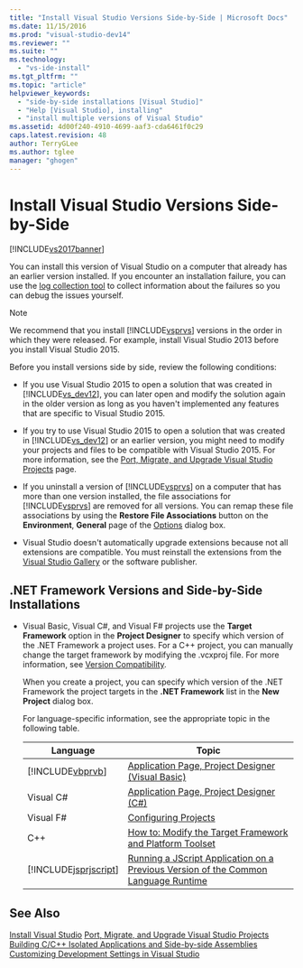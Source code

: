 ```yaml
---
title: "Install Visual Studio Versions Side-by-Side | Microsoft Docs"
ms.date: 11/15/2016
ms.prod: "visual-studio-dev14"
ms.reviewer: ""
ms.suite: ""
ms.technology:
  - "vs-ide-install"
ms.tgt_pltfrm: ""
ms.topic: "article"
helpviewer_keywords:
  - "side-by-side installations [Visual Studio]"
  - "Help [Visual Studio], installing"
  - "install multiple versions of Visual Studio"
ms.assetid: 4d00f240-4910-4699-aaf3-cda6461f0c29
caps.latest.revision: 48
author: TerryGLee
ms.author: tglee
manager: "ghogen"
---
```

# Install Visual Studio Versions Side-by-Side
[!INCLUDE[vs2017banner](../includes/vs2017banner.md)]

You can install this version of Visual Studio on a computer that already has an earlier version installed. If you encounter an installation failure, you can use the [log collection tool](http://go.microsoft.com/fwlink/?LinkId=262077) to collect information about the failures so you can debug the issues yourself.

> [!NOTE]
>  We recommend that you install [!INCLUDE[vsprvs](../includes/vsprvs-md.md)] versions in the order in which they were released. For example, install Visual Studio 2013 before you install Visual Studio 2015.

 Before you install versions side by side, review the following conditions:

-   If you use Visual Studio 2015 to open a solution that was created in [!INCLUDE[vs_dev12](../includes/vs-dev12-md.md)], you can later open and modify the solution again in the older version as long as you haven't implemented any features that are specific to Visual Studio 2015.

-   If you try to use Visual Studio 2015 to open a solution that was created in [!INCLUDE[vs_dev12](../includes/vs-dev12-md.md)] or an earlier version, you might need to modify your projects and files to be compatible with Visual Studio 2015. For more information, see the [Port, Migrate, and Upgrade Visual Studio Projects](../misc/port-migrate-and-upgrade-visual-studio-projects-in-visual-studio-15-rc.md) page.

-   If you uninstall a version of [!INCLUDE[vsprvs](../includes/vsprvs-md.md)] on a computer that has more than one version installed, the file associations for [!INCLUDE[vsprvs](../includes/vsprvs-md.md)] are removed for all versions. You can remap these file associations by using the **Restore File Associations** button on the **Environment**, **General** page of the [Options](../ide/reference/general-environment-options-dialog-box.md) dialog box.

-   Visual Studio doesn't automatically upgrade extensions because not all extensions are compatible. You must reinstall the extensions from the [Visual Studio Gallery](http://go.microsoft.com/fwlink/?LinkId=178891) or the software publisher.

## .NET Framework Versions and Side-by-Side Installations

-   Visual Basic, Visual C#, and Visual F# projects use the **Target Framework** option in the **Project Designer** to specify which version of the .NET Framework a project uses. For a C++ project, you can manually change the target framework by modifying the .vcxproj file. For more information, see [Version Compatibility](http://msdn.microsoft.com/library/2f25e522-456a-48c3-8a53-e5f39275649f).

     When you create a project, you can specify which version of the .NET Framework the project targets in the **.NET Framework** list in the **New Project** dialog box.

     For language-specific information, see the appropriate topic in the following table.

    |Language|Topic|
    |--------------|-----------|
    |[!INCLUDE[vbprvb](../includes/vbprvb-md.md)]|[Application Page, Project Designer (Visual Basic)](../ide/reference/application-page-project-designer-visual-basic.md)|
    |Visual C#|[Application Page, Project Designer (C#)](../ide/reference/application-page-project-designer-csharp.md)|
    |Visual F#|[Configuring Projects](http://msdn.microsoft.com/library/a1489abb-6294-4f8f-b71f-2cb126393526)|
    |C++|[How to: Modify the Target Framework and Platform Toolset](http://msdn.microsoft.com/library/031b1d54-e6e1-4da7-9868-3e75a87d9ffe)|
    |[!INCLUDE[jsprjscript](../includes/jsprjscript-md.md)]|[Running a JScript Application on a Previous Version of the Common Language Runtime](http://msdn.microsoft.com/en-us/bbea51b5-ac03-4e6c-b9a6-f487ef63eda5)|

## See Also
 [Install Visual Studio](../install/install-visual-studio-2015.md)
 [Port, Migrate, and Upgrade Visual Studio Projects](../misc/port-migrate-and-upgrade-visual-studio-projects-in-visual-studio-15-rc.md)
 [Building C/C++ Isolated Applications and Side-by-side Assemblies](http://msdn.microsoft.com/library/9465904e-76f7-48bd-bb3f-c55d8f1699b6)
 [Customizing Development Settings in Visual Studio](http://msdn.microsoft.com/en-us/22c4debb-4e31-47a8-8f19-16f328d7dcd3)